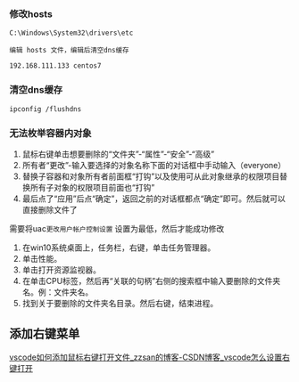 ### 修改hosts

```shell
C:\Windows\System32\drivers\etc

编辑 hosts 文件，编辑后清空dns缓存

192.168.111.133 centos7
```

### 清空dns缓存

```shell
ipconfig /flushdns
```

###  无法枚举容器内对象
1.	鼠标右键单击想要删除的“文件夹”-“属性”-“安全”-“高级”
2.	所有者“更改”-输入要选择的对象名称下面的对话框中手动输入（everyone）
3.	替换子容器和对象所有者前面框“打钩”以及使用可从此对象继承的权限项目替换所有子对象的权限项目前面也“打钩”
4.	最后点了“应用”后点“确定”，返回之前的对话框都点“确定”即可。然后就可以直接删除文件了

  
  

需要将uac`更改用户帐户控制设置` 设置为最低，然后才能成功修改
1. 在win10系统桌面上，任务栏，右键，单击任务管理器。
2.  单击性能。
3. 单击打开资源监视器。
4. 在单击CPU标签，然后再“关联的句柄”右侧的搜索框中输入要删除的文件夹名。例：文件夹名。
5. 找到关于要删除的文件夹名目录。然后右键，结束进程。


## 添加右键菜单

[vscode如何添加鼠标右键打开文件_zzsan的博客-CSDN博客_vscode怎么设置右键打开](https://blog.csdn.net/zzsan/article/details/79305279)